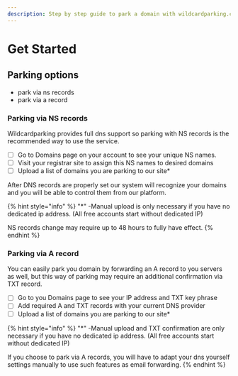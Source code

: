 ```yaml
---
description: Step by step guide to park a domain with wildcardparking.com
---
```


# Get Started

## Parking options

* park via ns records
* park via a record

### Parking via NS records

Wildcardparking provides full dns support so parking with NS records is the recommended way to use the service. 

* [ ] Go to Domains page on your account to see your unique NS names.
* [ ] Visit your registrar site to assign this NS names to desired domains
* [ ] Upload a list of domains you are parking to our site\*

After DNS records are properly set our system will recognize your domains and you will be able to control them from our platform.

{% hint style="info" %}
"\*" -Manual upload is only necessary if you have no dedicated ip address. \(All free accounts start without dedicated IP\)

NS records change may require up to 48 hours to fully have effect.
{% endhint %}

### Parking via A record

You can easily park you domain by forwarding an A record to you servers as well, but this way of parking may require an additional confirmation via TXT record.

* [ ] Go to you Domains page to see your IP address and TXT key phrase 
* [ ] Add required A and TXT records with your current DNS provider
* [ ] Upload a list of domains you are parking to our site\*

{% hint style="info" %}
"\*" -Manual upload and TXT confirmation are only necessary if you have no dedicated ip address. \(All free accounts start without dedicated IP\)

If you choose to park via A records, you will have to adapt your dns yourself settings manually to use such features as email forwarding.
{% endhint %}

